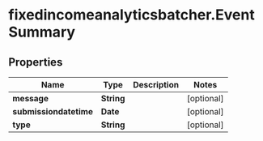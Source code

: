 # fixedincomeanalyticsbatcher.EventSummary

## Properties

Name | Type | Description | Notes
------------ | ------------- | ------------- | -------------
**message** | **String** |  | [optional] 
**submissiondatetime** | **Date** |  | [optional] 
**type** | **String** |  | [optional] 


